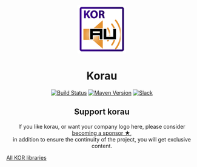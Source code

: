 <p align="center"><img alt="Korau" src="https://raw.githubusercontent.com/korlibs/korlibs-logos/master/128/korau.png" /></p>

<h1 align="center">Korau</h1>

<!-- BADGES -->
<p align="center">
	<a href="https://github.com/korlibs/korau/actions"><img alt="Build Status" src="https://github.com/korlibs/korau/workflows/CI/badge.svg" /></a>
	<a href="https://bintray.com/korlibs/korlibs/korau"><img alt="Maven Version" src="https://img.shields.io/bintray/v/korlibs/korlibs/korau.svg?style=flat&label=maven" /></a>
	<a href="https://slack.soywiz.com/"><img alt="Slack" src="https://img.shields.io/badge/chat-on%20slack-green?style=flat&logo=slack" /></a>
</p>
<!-- /BADGES -->

<!-- SUPPORT -->
<h2 align="center">Support korau</h2>
<p align="center">
If you like korau, or want your company logo here, please consider <a href="https://github.com/sponsors/soywiz">becoming a sponsor ★</a>,<br />
in addition to ensure the continuity of the project, you will get exclusive content.
</p>
<!-- /SUPPORT -->

[All KOR libraries](https://github.com/soywiz/kor)
